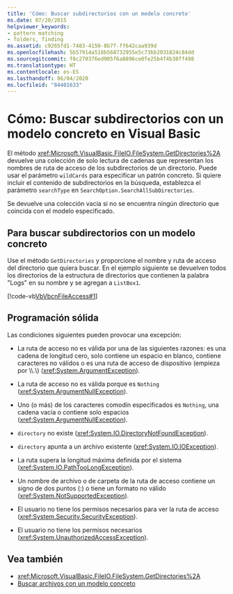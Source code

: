 ```yaml
---
title: 'Cómo: Buscar subdirectorios con un modelo concreto'
ms.date: 07/20/2015
helpviewer_keywords:
- pattern matching
- folders, finding
ms.assetid: c9265fd1-7483-4150-8b7f-ff642caa939d
ms.openlocfilehash: 5b57914a518b568732955e5c73bb2031824c84dd
ms.sourcegitcommit: f8c270376ed905f6a8896ce0fe25b4f4b38ff498
ms.translationtype: HT
ms.contentlocale: es-ES
ms.lasthandoff: 06/04/2020
ms.locfileid: "84401633"
---
```

# <a name="how-to-find-subdirectories-with-a-specific-pattern-in-visual-basic"></a>Cómo: Buscar subdirectorios con un modelo concreto en Visual Basic

El método <xref:Microsoft.VisualBasic.FileIO.FileSystem.GetDirectories%2A> devuelve una colección de solo lectura de cadenas que representan los nombres de ruta de acceso de los subdirectorios de un directorio. Puede usar el parámetro `wildCards` para especificar un patrón concreto. Si quiere incluir el contenido de subdirectorios en la búsqueda, establezca el parámetro `searchType` en `SearchOption.SearchAllSubDirectories`.

Se devuelve una colección vacía si no se encuentra ningún directorio que coincida con el modelo especificado.

## <a name="to-find-subdirectories-with-a-specific-pattern"></a>Para buscar subdirectorios con un modelo concreto

Use el método `GetDirectories` y proporcione el nombre y ruta de acceso del directorio que quiera buscar. En el ejemplo siguiente se devuelven todos los directorios de la estructura de directorios que contienen la palabra "Logs" en su nombre y se agregan a `ListBox1`.

[!code-vb[VbVbcnFileAccess#1](~/samples/snippets/visualbasic/VS_Snippets_VBCSharp/VbVbcnFileAccess/VB/Class1.vb#1)]

## <a name="robust-programming"></a>Programación sólida

Las condiciones siguientes pueden provocar una excepción:

- La ruta de acceso no es válida por una de las siguientes razones: es una cadena de longitud cero, solo contiene un espacio en blanco, contiene caracteres no válidos o es una ruta de acceso de dispositivo (empieza por \\\\.\\) (<xref:System.ArgumentException>).

- La ruta de acceso no es válida porque es `Nothing` (<xref:System.ArgumentNullException>).

- Uno (o más) de los caracteres comodín especificados es `Nothing`, una cadena vacía o contiene solo espacios (<xref:System.ArgumentNullException>).

- `directory` no existe (<xref:System.IO.DirectoryNotFoundException>).

- `directory` apunta a un archivo existente (<xref:System.IO.IOException>).

- La ruta supera la longitud máxima definida por el sistema (<xref:System.IO.PathTooLongException>).

- Un nombre de archivo o de carpeta de la ruta de acceso contiene un signo de dos puntos (:) o tiene un formato no válido (<xref:System.NotSupportedException>).

- El usuario no tiene los permisos necesarios para ver la ruta de acceso (<xref:System.Security.SecurityException>).

- El usuario no tiene los permisos necesarios (<xref:System.UnauthorizedAccessException>).

## <a name="see-also"></a>Vea también

- <xref:Microsoft.VisualBasic.FileIO.FileSystem.GetDirectories%2A>
- [Buscar archivos con un modelo concreto](how-to-find-files-with-a-specific-pattern.md)
